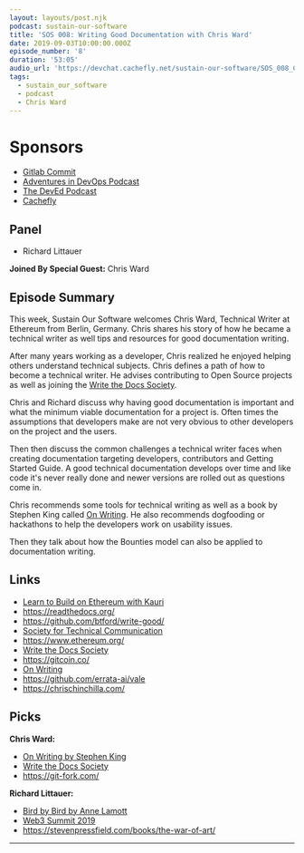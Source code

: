 ```yaml
---
layout: layouts/post.njk
podcast: sustain-our-software
title: 'SOS 008: Writing Good Documentation with Chris Ward'
date: 2019-09-03T10:00:00.000Z
episode_number: '8'
duration: '53:05'
audio_url: 'https://devchat.cachefly.net/sustain-our-software/SOS_008_Chris_Ward.mp3'
tags:
  - sustain_our_software
  - podcast
  - Chris Ward
---
```

# Sponsors

* [Gitlab Commit](https://about.gitlab.com/events/commit/?utm_medium=sponsorship&utm_source=devchattv&utm_campaign=gitlabcommit&utm_content=brooklyn)
* [Adventures in DevOps Podcast](https://devchat.tv/adventures-in-devops/)
* [The DevEd Podcast](https://devchat.tv/dev-ed/)
* [Cachefly](https://www.cachefly.com/)

## Panel

* Richard Littauer

**Joined By Special Guest:** Chris Ward 

## Episode Summary

This week, Sustain Our Software welcomes Chris Ward, Technical Writer at Ethereum from Berlin, Germany. Chris shares his story of how he became a technical writer as well tips and resources for good documentation writing. 

After many years working as a developer, Chris realized he enjoyed helping others understand technical subjects. Chris defines a path of how to become a technical writer. He advises contributing to Open Source projects as well as joining the [Write the Docs Society](https://www.writethedocs.org/). 

Chris and Richard discuss why having good documentation is important and what the minimum viable documentation for a project is. Often times the assumptions that developers make are not very obvious to other developers on the project and the users. 

Then then discuss the common challenges a technical writer faces when creating documentation targeting developers, contributors and Getting Started Guide. A good technical documentation develops over time and like code it's never really done and newer versions are rolled out as questions come in. 

Chris recommends some tools for technical writing as well as a book by Stephen King called [On Writing](https://www.amazon.com/Writing-10th-Anniversary-Memoir-Craft/dp/1439156816). He also recommends dogfooding or hackathons to help the developers work on usability issues. 

Then they talk about how the Bounties model can also be applied to documentation writing. 

## Links

* [Learn to Build on Ethereum with Kauri](https://kauri.io/)
* <https://readthedocs.org/>
* <https://github.com/btford/write-good/>
* [Society for Technical Communication](https://www.stc.org/)
* <https://www.ethereum.org/>
*  [Write the Docs Society](https://www.writethedocs.org/)
* <https://gitcoin.co/>
* [On Writing](https://www.amazon.com/Writing-10th-Anniversary-Memoir-Craft/dp/1439156816)
* <https://github.com/errata-ai/vale>
* <https://chrischinchilla.com/>

## Picks

**Chris Ward:**

* [On Writing by Stephen King](https://www.amazon.com/Writing-10th-Anniversary-Memoir-Craft/dp/1439156816)
* [Write the Docs Society](https://www.writethedocs.org/)
* <https://git-fork.com/>

**Richard Littauer:**

* [Bird by Bird by Anne Lamott](https://www.amazon.com/Bird-Some-Instructions-Writing-Life/dp/0385480016)
* [Web3 Summit 2019](https://web3summit.com)
* <https://stevenpressfield.com/books/the-war-of-art/>

- - -
